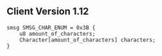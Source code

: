 ## Client Version 1.12

```rust,ignore
smsg SMSG_CHAR_ENUM = 0x3B {
    u8 amount_of_characters;    
    Character[amount_of_characters] characters;    
}

```
